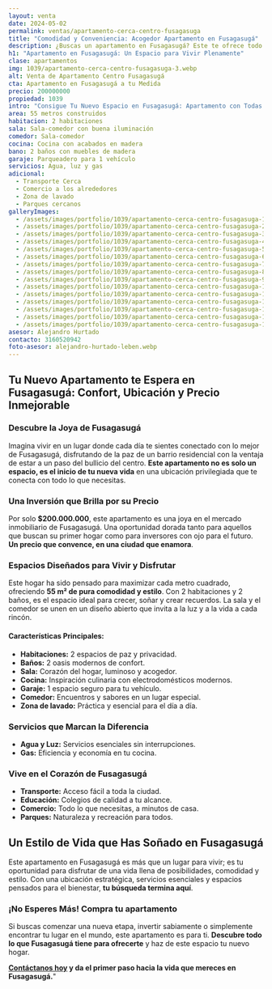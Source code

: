```yaml
---
layout: venta
date: 2024-05-02
permalink: ventas/apartamento-cerca-centro-fusagasuga
title: "Comodidad y Conveniencia: Acogedor Apartamento en Fusagasugá"
description: ¿Buscas un apartamento en Fusagasugá? Este te ofrece todo lo que necesitas. ¡No pierdas la oportunidad de vivir en el lugar perfecto para ti!
h1: "Apartamento en Fusagasugá: Un Espacio para Vivir Plenamente"
clase: apartamentos
img: 1039/apartamento-cerca-centro-fusagasuga-3.webp
alt: Venta de Apartamento Centro Fusagasugá
cta: Apartamento en Fusagasugá a tu Medida
precio: 200000000
propiedad: 1039
intro: "Consigue Tu Nuevo Espacio en Fusagasugá: Apartamento con Todas las Comodidades"
area: 55 metros construidos
habitacion: 2 habitaciones
sala: Sala-comedor con buena iluminación
comedor: Sala-comedor 
cocina: Cocina con acabados en madera
bano: 2 baños con muebles de madera
garaje: Parqueadero para 1 vehículo
servicios: Agua, luz y gas 
adicional:
  - Transporte Cerca
  - Comercio a los alrededores
  - Zona de lavado
  - Parques cercanos
galleryImages:
  - /assets/images/portfolio/1039/apartamento-cerca-centro-fusagasuga-1.webp
  - /assets/images/portfolio/1039/apartamento-cerca-centro-fusagasuga-2.webp
  - /assets/images/portfolio/1039/apartamento-cerca-centro-fusagasuga-3.webp
  - /assets/images/portfolio/1039/apartamento-cerca-centro-fusagasuga-4.webp
  - /assets/images/portfolio/1039/apartamento-cerca-centro-fusagasuga-5.webp
  - /assets/images/portfolio/1039/apartamento-cerca-centro-fusagasuga-6.webp
  - /assets/images/portfolio/1039/apartamento-cerca-centro-fusagasuga-7.webp
  - /assets/images/portfolio/1039/apartamento-cerca-centro-fusagasuga-8.webp
  - /assets/images/portfolio/1039/apartamento-cerca-centro-fusagasuga-9.webp
  - /assets/images/portfolio/1039/apartamento-cerca-centro-fusagasuga-10.webp
  - /assets/images/portfolio/1039/apartamento-cerca-centro-fusagasuga-11.webp
  - /assets/images/portfolio/1039/apartamento-cerca-centro-fusagasuga-12.webp
  - /assets/images/portfolio/1039/apartamento-cerca-centro-fusagasuga-13.webp
  - /assets/images/portfolio/1039/apartamento-cerca-centro-fusagasuga-14.webp
  - /assets/images/portfolio/1039/apartamento-cerca-centro-fusagasuga-15.webp
asesor: Alejandro Hurtado
contacto: 3160520942
foto-asesor: alejandro-hurtado-leben.webp
---
```

## Tu Nuevo Apartamento te Espera en Fusagasugá: Confort, Ubicación y Precio Inmejorable

### Descubre la Joya de Fusagasugá

Imagina vivir en un lugar donde cada día te sientes conectado con lo mejor de Fusagasugá, disfrutando de la paz de un barrio residencial con la ventaja de estar a un paso del bullicio del centro. **Este apartamento no es solo un espacio, es el inicio de tu nueva vida** en una ubicación privilegiada que te conecta con todo lo que necesitas.

### Una Inversión que Brilla por su Precio

Por solo **$200.000.000**, este apartamento es una joya en el mercado inmobiliario de Fusagasugá. Una oportunidad dorada tanto para aquellos que buscan su primer hogar como para inversores con ojo para el futuro. **Un precio que convence, en una ciudad que enamora**.

### Espacios Diseñados para Vivir y Disfrutar

Este hogar ha sido pensado para maximizar cada metro cuadrado, ofreciendo **55 m² de pura comodidad y estilo**. Con 2 habitaciones y 2 baños, es el espacio ideal para crecer, soñar y crear recuerdos. La sala y el comedor se unen en un diseño abierto que invita a la luz y a la vida a cada rincón.

#### Características Principales:

- **Habitaciones:** 2 espacios de paz y privacidad.
- **Baños:** 2 oasis modernos de confort.
- **Sala:** Corazón del hogar, luminoso y acogedor.
- **Cocina:** Inspiración culinaria con electrodomésticos modernos.
- **Garaje:** 1 espacio seguro para tu vehículo.
- **Comedor:** Encuentros y sabores en un lugar especial.
- **Zona de lavado:** Práctica y esencial para el día a día.

### Servicios que Marcan la Diferencia

- **Agua y Luz:** Servicios esenciales sin interrupciones.
- **Gas:** Eficiencia y economía en tu cocina.

### Vive en el Corazón de Fusagasugá

- **Transporte:** Acceso fácil a toda la ciudad.
- **Educación:** Colegios de calidad a tu alcance.
- **Comercio:** Todo lo que necesitas, a minutos de casa.
- **Parques:** Naturaleza y recreación para todos.

## Un Estilo de Vida que Has Soñado en Fusagasugá

Este apartamento en Fusagasugá es más que un lugar para vivir; es tu oportunidad para disfrutar de una vida llena de posibilidades, comodidad y estilo. Con una ubicación estratégica, servicios esenciales y espacios pensados para el bienestar, **tu búsqueda termina aquí**.

### ¡No Esperes Más! Compra tu apartamento

Si buscas comenzar una nueva etapa, invertir sabiamente o simplemente encontrar tu lugar en el mundo, este apartamento es para ti. **Descubre todo lo que Fusagasugá tiene para ofrecerte** y haz de este espacio tu nuevo hogar.

**[Contáctanos hoy](#asesor) y da el primer paso hacia la vida que mereces en Fusagasugá.**"

